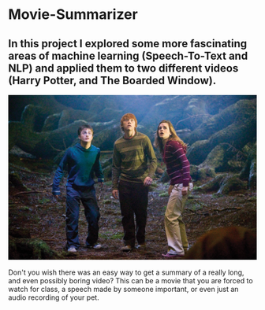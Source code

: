 # Movie-Summarizer

## In this project I explored some more fascinating areas of machine learning (Speech-To-Text and NLP) and applied them to two different videos (Harry Potter, and The Boarded Window).
  
 ![Emma](https://github.com/Shaier/Movie-Summarizer/blob/master/emma-watson-08.jpg) 
 
 Don't you wish there was an easy way to get a summary of a really long, and even possibly boring video? This can be a movie that you are forced to watch for class, a speech made by someone important, or even just an audio recording of your pet.
 
 

